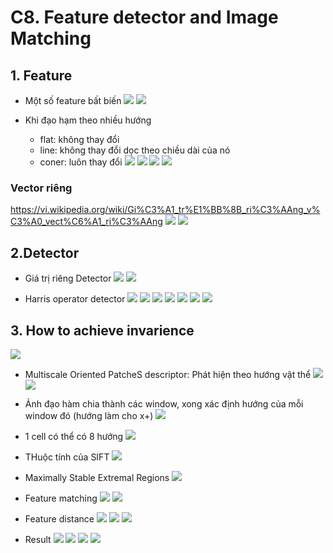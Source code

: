 # C8. Feature detector and Image Matching
## 1. Feature
- Một số feature bất biến
![](https://i.imgur.com/RpDHkSk.png)
![](https://i.imgur.com/CD4vSVO.png)

- Khi đạo hạm theo nhiều hướng
    - flat: không thay đổi
    - line: không thay đổi dọc theo chiều dài của nó
    - coner: luôn thay đổi
![](https://i.imgur.com/HsQVKdL.png)
![](https://i.imgur.com/Oc8ALNs.png)
![](https://i.imgur.com/HhTUygK.png)
![](https://i.imgur.com/kQ2Fiqv.png)



### Vector riêng
https://vi.wikipedia.org/wiki/Gi%C3%A1_tr%E1%BB%8B_ri%C3%AAng_v%C3%A0_vect%C6%A1_ri%C3%AAng
![](https://i.imgur.com/6o1Oj2s.png)
![](https://i.imgur.com/L3LVOiH.png)

## 2.Detector
- Giá trị riêng Detector
![](https://i.imgur.com/ALo92dV.png)
![](https://i.imgur.com/9JoecKh.png)

- Harris operator detector
![](https://i.imgur.com/kGdvNNt.png)
![](https://i.imgur.com/nl7BEeo.png)
![](https://i.imgur.com/dcbunS0.png)
![](https://i.imgur.com/VhY5ndu.png)
![](https://i.imgur.com/5rMhcF0.png)
![](https://i.imgur.com/ZAJ4sHW.png)
![](https://i.imgur.com/p0G3bR4.png)

## 3. How to achieve invarience
![](https://i.imgur.com/5rKxv62.png)

- Multiscale Oriented PatcheS descriptor: Phát hiện theo hướng vật thể
![](https://i.imgur.com/XXhlv2d.png)
![](https://i.imgur.com/0178TKb.png)
- Ảnh đạo hàm chia thành các window, xong xác định hướng của mỗi window đó (hướng làm cho x+)
![](https://i.imgur.com/Z4LuZhc.png)

- 1 cell có thể có 8 hướng
![](https://i.imgur.com/RGlA6vk.png)
- THuộc tính của SIFT
![](https://i.imgur.com/De5JrYs.png)

- Maximally Stable Extremal Regions
![](https://i.imgur.com/0vbsGsR.png)

- Feature matching
![](https://i.imgur.com/HXVYs5t.png)
![](https://i.imgur.com/CzM4j8b.png)

- Feature distance
![](https://i.imgur.com/2HgK8ik.png)
![](https://i.imgur.com/u03YTO0.png)
![](https://i.imgur.com/L1AcA5z.png)

- Result
![](https://i.imgur.com/zqQ6JGP.png)
![](https://i.imgur.com/Y4OoR3M.png)
![](https://i.imgur.com/qtTfxqy.png)
![](https://i.imgur.com/uz2ys1K.png)
